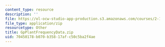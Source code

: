 ```yaml
---
content_type: resource
description: ''
file: https://ol-ocw-studio-app-production.s3.amazonaws.com/courses/2-14-analysis-and-design-of-feedback-control-systems-spring-2014/70450178b070b35817afc50c5ba2f4ae_GpPlantFrequencyData.zip
file_type: application/zip
resourcetype: Other
title: GpPlantFrequencyData.zip
uid: 70450178-b070-b358-17af-c50c5ba2f4ae
---
```

